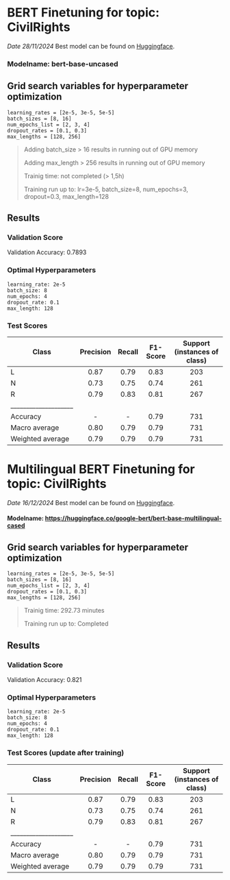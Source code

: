 # BERT Finetuning for topic: CivilRights
*Date 28/11/2024*
Best model can be found on [Huggingface](https://huggingface.co/n-Taco/issuepositions-environment-v1/tree/main).

### Modelname: bert-base-uncased

## Grid search variables for hyperparameter optimization
    learning_rates = [2e-5, 3e-5, 5e-5]
    batch_sizes = [8, 16]
    num_epochs_list = [2, 3, 4]
    dropout_rates = [0.1, 0.3]
    max_lengths = [128, 256]

> Adding batch_size > 16 results in running out of GPU memory
>
> Adding max_length > 256 results in running out of GPU memory
> 
> Trainig time: not completed (> 1,5h)
>
> Training run up to: lr=3e-5, batch_size=8, num_epochs=3, dropout=0.3, max_length=128
> 

## Results
### Validation Score
Validation Accuracy: 0.7893

### Optimal Hyperparameters
    learning_rate: 2e-5
    batch_size: 8
    num_epochs: 4
    dropout_rate: 0.1
    max_length: 128

### Test Scores
| Class    | Precision | Recall | F1-Score | Support (instances of class)|
| -------- | :-------: | :-------: | :-------: | :-------: |
| L | 0.87 | 0.79 | 0.83 | 203 | 
| N | 0.73 | 0.75 | 0.74 | 261 |    
| R | 0.79 | 0.83 | 0.81 | 267 |
| ____________________ |
| Accuracy | - | - | 0.79 | 731 |
| Macro average | 0.80 | 0.79 | 0.79 | 731 |
| Weighted average | 0.79 | 0.79 | 0.79 | 731 |

# Multilingual BERT Finetuning for topic: CivilRights
*Date 16/12/2024*
Best model can be found on [Huggingface](https://huggingface.co/n-Taco/issuepositions-environment-v1/tree/main).

#### Modelname: https://huggingface.co/google-bert/bert-base-multilingual-cased

## Grid search variables for hyperparameter optimization
    learning_rates = [2e-5, 3e-5, 5e-5]
    batch_sizes = [8, 16]
    num_epochs_list = [2, 3, 4]
    dropout_rates = [0.1, 0.3]
    max_lengths = [128, 256]

> Trainig time: 292.73 minutes
>
> Training run up to: Completed
> 

## Results
### Validation Score
Validation Accuracy: 0.821

### Optimal Hyperparameters
    learning_rate: 2e-5
    batch_size: 8
    num_epochs: 4
    dropout_rate: 0.1
    max_length: 128

### Test Scores (update after training)
| Class    | Precision | Recall | F1-Score | Support (instances of class)|
| -------- | :-------: | :-------: | :-------: | :-------: |
| L | 0.87 | 0.79 | 0.83 | 203 | 
| N | 0.73 | 0.75 | 0.74 | 261 |    
| R | 0.79 | 0.83 | 0.81 | 267 |
| ____________________ |
| Accuracy | - | - | 0.79 | 731 |
| Macro average | 0.80 | 0.79 | 0.79 | 731 |
| Weighted average | 0.79 | 0.79 | 0.79 | 731 |


